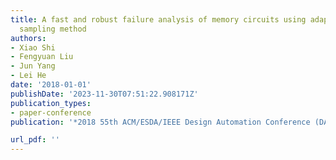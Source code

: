 ```yaml
---
title: A fast and robust failure analysis of memory circuits using adaptive importance
  sampling method
authors:
- Xiao Shi
- Fengyuan Liu
- Jun Yang
- Lei He
date: '2018-01-01'
publishDate: '2023-11-30T07:51:22.908171Z'
publication_types:
- paper-conference
publication: '*2018 55th ACM/ESDA/IEEE Design Automation Conference (DAC)*'

url_pdf: ''
---
```

